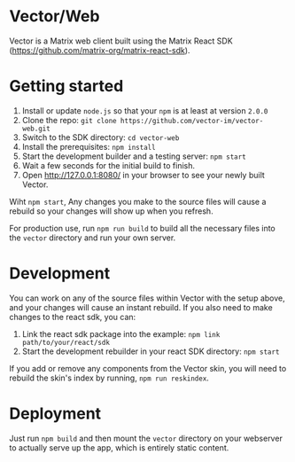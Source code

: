 Vector/Web
==========

Vector is a Matrix web client built using the Matrix React SDK (https://github.com/matrix-org/matrix-react-sdk).

Getting started
===============

1. Install or update `node.js` so that your `npm` is at least at version `2.0.0`
2. Clone the repo: `git clone https://github.com/vector-im/vector-web.git` 
3. Switch to the SDK directory: `cd vector-web`
4. Install the prerequisites: `npm install`
5. Start the development builder and a testing server: `npm start`
6. Wait a few seconds for the initial build to finish.
7. Open http://127.0.0.1:8080/ in your browser to see your newly built Vector.

Wiht `npm start`, Any changes you make to the source files will cause a rebuild so
your changes will show up when you refresh.

For production use, run `npm run build` to build all the necessary files
into the `vector` directory and run your own server.

Development
===========
You can work on any of the source files within Vector with the setup above,
and your changes will cause an instant rebuild. If you also need to make
changes to the react sdk, you can:

1. Link the react sdk package into the example:
   `npm link path/to/your/react/sdk`
2. Start the development rebuilder in your react SDK directory:
   `npm start`

If you add or remove any components from the Vector skin, you will need to rebuild
the skin's index by running, `npm run reskindex`.

Deployment
==========

Just run `npm build` and then mount the `vector` directory on your webserver to
actually serve up the app, which is entirely static content.

